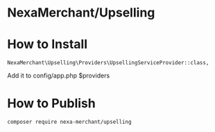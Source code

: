# NexaMerchant/Upselling

# How to Install


```
NexaMerchant\Upselling\Providers\UpsellingServiceProvider::class,
```
Add it to config/app.php $providers

# How to Publish

```
composer require nexa-merchant/upselling
```